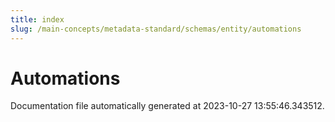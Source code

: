 ```yaml
---
title: index
slug: /main-concepts/metadata-standard/schemas/entity/automations
---
```


# Automations

Documentation file automatically generated at 2023-10-27 13:55:46.343512.
